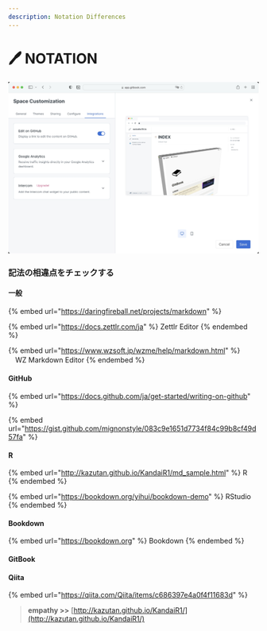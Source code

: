```yaml
---
description: Notation Differences
---
```


# 🖊 NOTATION

![Edit on GitHub](.gitbook/assets/editongithub.jpg)

### 記法の相違点をチェックする



#### 一般

{% embed url="https://daringfireball.net/projects/markdown" %}

{% embed url="https://docs.zettlr.com/ja" %}
Zettlr Editor
{% endembed %}

{% embed url="https://www.wzsoft.jp/wzme/help/markdown.html" %}
　WZ Markdown Editor
{% endembed %}







#### GitHub

{% embed url="https://docs.github.com/ja/get-started/writing-on-github" %}

{% embed url="https://gist.github.com/mignonstyle/083c9e1651d7734f84c99b8cf49d57fa" %}

#### R

{% embed url="http://kazutan.github.io/KandaiR1/md_sample.html" %}
R
{% endembed %}

{% embed url="https://bookdown.org/yihui/bookdown-demo" %}
RStudio
{% endembed %}

#### Bookdown

{% embed url="https://bookdown.org" %}
Bookdown
{% endembed %}

#### GitBook









#### Qiita

{% embed url="https://qiita.com/Qiita/items/c686397e4a0f4f11683d" %}





> **empathy >>** [http://kazutan.github.io/KandaiR1/](http://kazutan.github.io/KandaiR1/)
